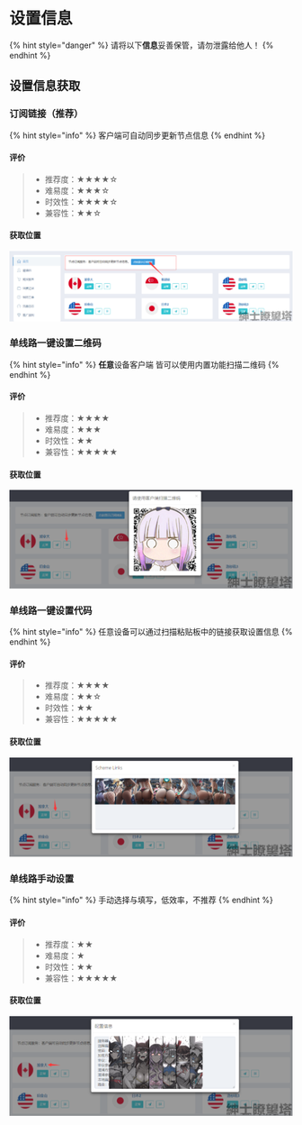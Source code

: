 # 设置信息

{% hint style="danger" %}
请将以下**信息**妥善保管，请勿泄露给他人！
{% endhint %}

## 设置信息获取

### 订阅链接（推荐）

{% hint style="info" %}
客户端可自动同步更新节点信息
{% endhint %}

#### 评价

> * 推荐度：★★★★☆ 
> * 难易度：★★★☆
> * 时效性：★★★★☆
> * 兼容性：★★☆

#### 获取位置

![](../.gitbook/assets/sublink%20%284%29.png)

### 单线路一键设置二维码

{% hint style="info" %}
**任意**设备客户端 皆可以使用内置功能扫描二维码
{% endhint %}

#### 评价

> * 推荐度：★★★★
> * 难易度：★★★
> * 时效性：★★
> * 兼容性：★★★★★

#### 获取位置

![](../.gitbook/assets/qrcode.png)

### 单线路一键设置代码

{% hint style="info" %}
任意设备可以通过扫描粘贴板中的链接获取设置信息
{% endhint %}

#### 评价

> * 推荐度：★★★★
> * 难易度：★★☆
> * 时效性：★★
> * 兼容性：★★★★★

#### 获取位置

![](../.gitbook/assets/link.png)

### 单线路手动设置

{% hint style="info" %}
手动选择与填写，低效率，不推荐
{% endhint %}

#### 评价

> * 推荐度：★★
> * 难易度：★
> * 时效性：★★
> * 兼容性：★★★★★

#### 获取位置

![](../.gitbook/assets/setting.png)

